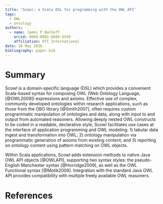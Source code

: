 ```yaml
---
title: 'Scowl: a Scala DSL for programming with the OWL API'
tags:
  - OWL
  - ontology
authors:
  - name: James P Balhoff
    orcid: 0000-0002-8688-6599
    affiliation: RTI International
date: 16 May 2016
bibliography: paper.bib
---
```


# Summary

Scowl is a domain-specific language (DSL) which provides a convenient Scala-based syntax for composing OWL (Web Ontology Language, [@OWL2009]) expressions and axioms. Effective use of complex, community developed ontologies within research applications, such as those from the OBO library [@Smith2007], often requires custom programmatic manipulation of ontologies and data, along with input to and output from automated reasoners. Allowing deeply nested OWL constructs to be coded in a readable, declarative style, Scowl facilitates use cases at the interface of application programming and OWL modeling: 1) tabular data ingest and transformation into OWL; 2) ontology manipulation via programmatic generation of axioms from existing content; and 3) reporting on ontology content using pattern matching on OWL objects.

Within Scala applications, Scowl adds extension methods to native Java OWL API objects [@OWLAPI], supporting two syntax styles: the pseudo-English Manchester syntax [@Horridge2009], as well as the OWL Functional syntax [@Motik2009]. Integration with the standard Java OWL API provides compatibility with multiple freely available OWL reasoners.

# References
